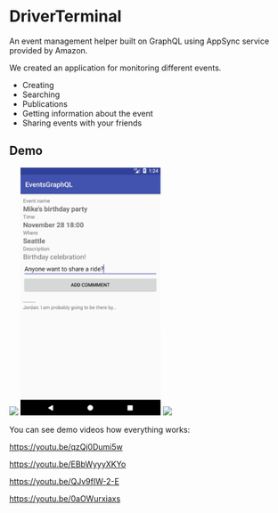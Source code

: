 # DriverTerminal

An event management helper built on GraphQL using
AppSync​ service provided by Amazon.

We created an application for monitoring different events. 
* Creating 
* Searching 
* Publications
* Getting information about the event
* Sharing events with your friends


## Demo
[<img src=images/diagram.png width="50%">]()
[<img src=images/1.png width="50%">]()
[<img src=images/2.png width="50%">]()


You can see demo videos how everything works:

<https://youtu.be/qzQj0Dumi5w>

<https://youtu.be/EBbWyyyXKYo>

<https://youtu.be/QJv9fIW-2-E>

<https://youtu.be/0aOWurxiaxs>

